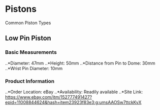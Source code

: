 # Pistons
Common Piston Types
## Low Pin Piston

### Basic Measurements
..*Diameter: 47mm
..*Height: 50mm
..*Distance from Pin to Dome: 30mm
..*Wrist Pin Diameter: 10mm
### Product Information
..*Order Location: eBay
..*Availability: Readily available
..*Site Link: https://www.ebay.com/itm/152777491427?epid=11008844624&hash=item23923f83e3:g:umsAAOSw7ttckKvX
